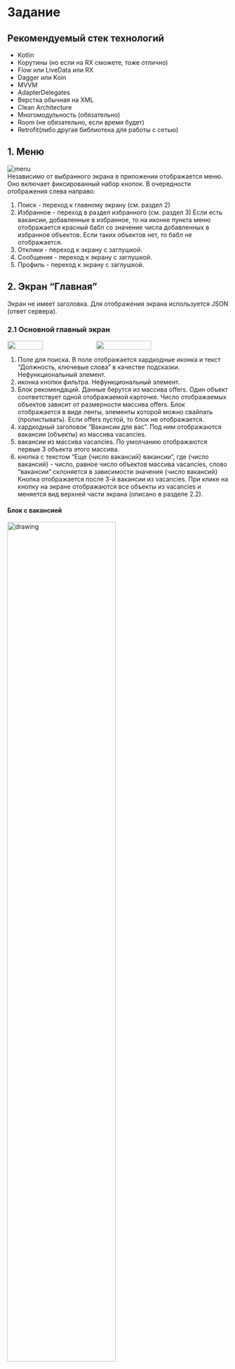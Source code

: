# Задание
## Рекомендуемый стек технологий
* Kotlin 
* Корутины (но если на RX сможете, тоже отлично)
* Flow или LiveData или RX 
* Dagger или Koin
* MVVM
* AdapterDelegates
* Верстка обычная на XML
* Clean Architecture
* Многомодульность (обязательно)
* Room (не обязательно, если время будет)
* Retrofit(либо другая библиотека для работы с сетью)

## 1. Меню
![menu](pic/menu.png)  
Независимо от выбранного экрана в приложении отображается меню. Оно включает фиксированный набор кнопок. В очередности отображения слева направо:
1. Поиск - переход к главному экрану (см. раздел 2)
2. Избранное - переход в раздел избранного (см. раздел 3) Если есть вакансии, добавленные в избранное, то на иконке пункта меню отображается красный бабл со значение числа добавленных в избранное объектов. Если таких объектов нет, то бабл не отображается.
3. Отклики - переход к экрану с заглушкой.
4. Сообщения - переход к экрану с заглушкой.
5. Профиль - переход к экрану с заглушкой.


## 2. Экран “Главная”
Экран не имеет заголовка. Для отображения экрана используется JSON (ответ сервера).


### 2.1 Основной главный экран
<div style="display: flex;">
  <img src="pic/main1.png" style="width: 40%;">
  <img src="pic/main2.png" style="width: 50%">
</div>

1. Поле для поиска. В поле отображается хардкодные иконка  и текст “Должность, ключевые слова” в качестве подсказки. Нефункциональный элемент.
2. иконка кнопки фильтра. Нефункциональный элемент.
3. Блок рекомендаций. Данные берутся из массива offers. Один объект соответствует одной отображаемой карточке. Число отображаемых объектов зависит от размерности массива offers. Блок отображается в виде ленты, элементы которой можно свайпать (пролистывать).
Если offers пустой, то блок не отображается.
4. хардкодный заголовок “Вакансии для вас”. Под ним отображаются вакансии (объекты) из массива vacancies. 
5. вакансии из массива vacancies. По умолчанию отображаются первые 3 объекта этого массива.
6. кнопка с текстом “Еще {число вакансий} вакансии”, где
{число вакансий} - число, равное число объектов массива vacancies,
слово “вакансии” склоняется в зависимости значения {число вакансий}
Кнопка отображается после 3-й вакансии из vacancies. При клике на кнопку на экране отображаются все объекты из vacancies и меняется вид верхней части экрана (описано в разделе 2.2).


#### Блок с вакансией
<img src="pic/vacancy.png" alt="drawing" width="70%"/>  

При клике на любую часть карточки, кроме зоны кнопки “Откликнуться”, осуществляется переход к странице вакансии - заглушка.

1. сколько просматривает человек. Текст отображается только в том случае, если пришло поле lookingNumber. Значение формируется так: “Сейчас просматривает {lookingNumber} человек”. Для слова человек учесть склонение в зависимости от lookingNumber.
2. признак добавления в избранное. Если isFavorite=false, отображается пустая иконка <img src="pic/like1.png" alt="drawing" width="25"/>. Если isFavorite=true, то отображается залитая иконка <img src="pic/like2.png" alt="drawing" width="25"/>. 
Элемент доступен для для взаимодействия. При клике вакансия добавляется в избранное или удаляется. Данные сохраняются в локальной БД. Добавленные элементы можно посмотреть в разделе “Избранное” (см. раздел 2).
3. Заголовок. Берется значение из поля title.
4. город. Берется значение из поля address.town
5. название компании. Берется значение из поля company.
6. иконка проверенности компании. Хардкод, есть у каждой компании.
7. опыт. Иконка портфеля - хардкод. Рядом с ней текст из поля experience.previewText.
8. дата публикации вакансии. Значение из поля publishedDate. Формат: “Опубликовано “ + “{день}” + “{месяц}”. Постараться учесть склонение месяца в зависимости от дня.
9. кнопка отклика. Текст “Откликнуться” - хардкод. Нефункциональный элемент.
 
 #### Блок рекомендации
 <img src="pic/offer.png" alt="drawing" width="40%"/>  

Вся карточка кликабельна. При клике переход по ссылке из поля link.

1. Иконка. Хардкод в завязке на идентификатор рекомендации (см. таблицу ниже). Если идентификатор отсутствует, то иконка не отображается.
2. заголовок. Берется из title. Может отображаться в 3 строки, если объект button отсутствует. Если текст длиннее 3-х строк, то обрезается по пробелу. Если объект button есть, то отображение происходит аналогично, но только в 2 строки, т.к. в третьей строки будет значение из button.text.
3. выделенный текст. Отображается зеленым цветом согласно макету, если пришло значение button.text. Иначе не отображается.

|id | Иконка  |
|----|-----|
| near_vacancies | <img src="pic/icon1.png" alt="drawing" width="30"/> |
| level_up_resume | <img src="pic/icon2.png" alt="drawing" width="30"/> |
| temporary_job | <img src="pic/icon3.png" alt="drawing" width="30"/> |

### 2.2 Вакансии по соответствию
![menu](pic/top.png)
1. иконка “назад”. По клику выполняется переход на предыдущее состояние экрана (см. раздел 2.1). Харкод.
2. После поиска. В поле отображается хардкодный текст с подсказкой, согласно макету. Поле нефункциональное.
3. иконка кнопки фильтра. Нефункциональный элемент.
4. число вакансий. Отображается в формате: “{число объектов массива vacancies}” + “ вакансий”. Последнее слово должно склоняться в зависимости от числа вакансий.
5. доп. фильтр. Нефункциональный элемент. Отображается согласно макету.

## 3. Экран “Избранное”
Для отображения экрана используется JSON (ответ сервера).
<div style="display: flex;">
  <img src="pic/fav1.png" style="width: 50%;">
  <img src="pic/fav2.png" style="width: 50%">
</div>

1. Заголовок экрана. Значение: “Избранное”. Хардкод.
2. число добавленных вакансий. Вид: “{число добавленных в избранное объектов} ” + “вакансия”, где “вакансия” должно склоняться в зависимости от числа.
3. карточка вакансии. Логика ее отображения описана в разделе 2.1.
